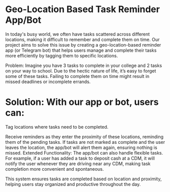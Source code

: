 # Geo-Location Based Task Reminder App/Bot

In today's busy world, we often have tasks scattered across different locations, making it difficult to remember and complete them on time. Our project aims to solve this issue by creating a geo-location-based reminder app (or Telegram bot) that helps users manage and complete their tasks more efficiently by tagging them to specific locations.

Problem: Imagine you have 3 tasks to complete in your college and 2 tasks on your way to school. Due to the hectic nature of life, it’s easy to forget some of these tasks. Failing to complete them on time might result in missed deadlines or incomplete errands.

# Solution: With our app or bot, users can:

Tag locations where tasks need to be completed.

Receive reminders as they enter the proximity of these locations, reminding them of the pending tasks.
If tasks are not marked as complete and the user leaves the location, the app/bot will alert them again, ensuring nothing is missed.
Extended Functionality: The app/bot can also handle flexible tasks. For example, if a user has added a task to deposit cash at a CDM, it will notify the user whenever they are driving near any CDM, making task completion more convenient and spontaneous.

This system ensures tasks are completed based on location and proximity, helping users stay organized and productive throughout the day.
